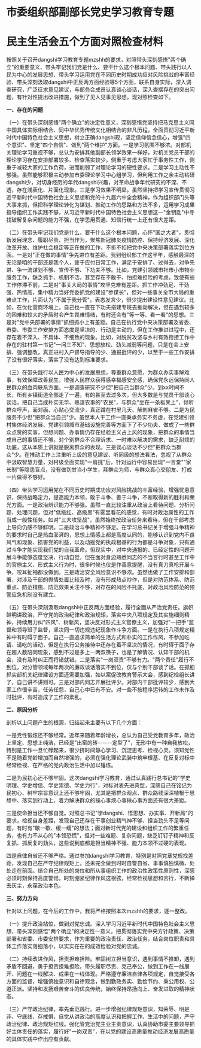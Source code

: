 # 市委组织部副部长党史学习教育专题

# 民主生活会五个方面对照检查材料

按照关于召开dangshi学习教育专题mzshh的要求，对照带头深刻感悟"两个确立"的重要意义、带头牢记我们党是什么、要干什么这个根本问题、带头践行以人民为中心的发展思想、带头学习运用党在不同历史时期成功应对风险挑战的丰富经验、带头深刻汲取dangshi中正反两方面经验等5个方面，联系自身实际，深入调查研究，广泛征求意见建议，与部务会成员认真谈心谈话，深入查摆存在的突出问题，有针对性提出改进措施，做到了见人见事见思想。现对照检查如下。

**一、存在的问题**

（一）在带头深刻感悟"两个确立"的决定性意义，深刻感悟党坚持把马克思主义同中国具体实际相结合、同中华优秀传统文化相结合的非凡历程，全面贯彻习近平新时代中国特色社会主义思想，树立正确dangshi观，坚定信仰信念信心，增强"四个意识"、坚定"四个自信"、做到"两个维护"方面。一是学习氛围不够浓。对部机关理论学习重视不够，总认为安排其他副部长领学效果一样好，对机关党员干部的理论学习存在安排部署较多、检查落实较少，侧重于考虑大家忙于事务性工作，侧重于减轻大家的工作负荷，进而削弱了对理论学习的硬性要求。二是学习主动性不够强。虽然能够积极主动参加市委理论学习中心组学习，但利用工作之余主动钻研dangshi少，对切身经历的年代dangshi兴趣，对革命战争年代研究的不深、不透，存在浅表化、片面化现象。三是学习效果不明显。虽然坚持把学习宣传贯彻习近平新时代中国特色社会主义思想和党的十九届六中全会精神，作为组织部门头等大事来抓，但把科学理论转化为谋划、推动工作的思路和方法不多，运用学习成果指导组织工作实践不够，从习近平新时代中国特色社会主义思想这一"金钥匙"中寻找破解复杂问题的能力不强，在学思用贯通、知信行统一上还有很大差距。

（二）在带头牢记我们党是什么，要干什么这个根本问题，心怀"国之大者"，贯彻新发展理念、履职尽责、担当作为，聚焦新冠肺炎疫情防控、保持经济发展、深化改革开放、维护社会稳定等正在做的工作，不折不扣把党中央决策部署落实到位方面。一是对"正在做的事情"争先进位有差距。我到组织部工作这半年，感触最深的无论是咱的干部还是我个人，疲于应付日常工作，满足于安排了、过得去，对争先进、争一流谋划不够、宣传不够、下功夫不够。比如，党建引领城市社市小市物业服务工作，缺乏抓手、机制不活，甚至存在不敢干、怕担难担险的考虑，致使有些工作停滞不前。二是对"事关大局的事情"攻坚克难有差距。抓工作冲劲足、干劲强、热情高，集中精力当好党委抓党的建设"参谋长"，但对一些事关全市大局的重难点工作，片面认为"不属于我分管"，表态发言少，很少提出建设性意见建议。比如，在优化营商环境上，自己也一直在下功夫搭建专班去推动解决，但在遇到较多的困难和较大的矛盾时会产生畏难情绪，有时还会有"等一等、看一看"的思想。三是对"党中央部署的事情"抓细抓小上有差距。自己在执行党中央决策部署及省委、市委、市委工作安排方面态度是坚决的、行动是主动的，但在工作推进过程中，还存在着不深入、不具体、不细致的现象。比如，对脱贫攻坚与乡村有效衔接工作中存在的驻村第一书记"一问三不知"、思想放松、劲头减弱等问题，只是在会上安排、强调整改，真正进村入户督导指导的少、通报批评的少，以至于一些工作安排了没有很好落实，落实了没有达到标准要求。

（三）在带头践行以人民为中心的发展思想，尊重群众意愿，为群众办实事解难事，有效保障改善民生，增强人民群众获得感幸福感安全感，确保党永远保持同人民群众的血肉联系方面。一是调查研究不少但"把自己当群众"少。到xx时间不长，所有乡镇街道全部走了一遍，有的甚至去过多次，但大多数是与党员干部谈心谈话，把自己当成朴实无华、熟谙农事的"农民"，与群众"坐在一条板凳上"，倾听群众呼声，面对面、心贴心交流少，真正蹲在村里几天、解剖麻雀不够。二是为民服务不少但"把群众当自己"少。虽然本人干工作一直秉承务实不务虚，在党建引领村集体经济发展、党建引领城市基础设施完善等方面下了不少功夫、做成了一些群众点赞的实事，但想问题、办事情仍存在经验主义占上风的现象，把群众的事情当成自己的事情还不够，对个别群众不合理诉求、一时难以解决的需求，缺乏耐烦的功底，这从本质上讲就是脱离群众的表现。三是谈心谈话不少但"把群众当群众"少。在推动工作上注重听上级的意见建议、听同级的想法看法，忽视了从群众中汲取智慧力量，对村级全面实现"一肩挑"后，针对运行中容易出现"一言堂""家长制"等隐患盲点，没有做到甘当小学生，拜群众为师，与群众真心交朋友、打成一片做得不够好。

（四）带头学习运用党在不同历史时期成功应对风险挑战的丰富经验，增强忧患意识，保持战略定力，提高能力本领，敢于斗争、善于斗争，不断取得新的胜利和荣光方面。一是政治辨识能力不够强。虽然一直比较注重从政治上看待问题、分析问题、处理问题，但对"低级红、高级黑"有雾里看花的感觉，有时对政治属性的工作当成一般性任务。如对"三大攻坚战"，虽然始终按政治任务来看待，但在干部考虑上导向仍感不够鲜明。二是政治斗争精神不够足。在学习总书记关于增强斗争精神的要求时自己是热血澎湃的，思想上情感上都是高度认同的，能够认识到党内不良风气和现象、损害党的利益，以及动摇党的执政根基的行为都是斗争对象，只有通过斗争才能实现我们党的自我革命。但现实中，对中央通报的、已经定性的问题开展斗争能够态度坚决、行动自觉，但在面对身边熟悉同志的不当言行时甚至工作中的官僚主义、形式主义行为时，很多时候也仅是作善意提醒，没有真刀真枪开展斗争，咬耳扯袖都没做到。三是政治安全风险意识不够浓。虽然也做了工作安排和部署，对涉及干部的舆情处置比较及时，没有形成热点炒作，但是对防范体系、防范重点、防范措施、防范效果关注不够，对存在的风险不托底，对政治风险防范的预警应急机制没有建立。

（五）在带头深刻汲取dangshi中正反两方面经验，履行全面从严治党责任，旗帜鲜明讲政治，严守党的政治纪律和政治规矩，落实中央八项规定及其实施细则精神，持续用力纠"四风"、树新风，坚决反对形式主义官僚主义，加强对"一把手"监督和领导班子监督，坚决同一切违规违纪现象作斗争方面。一是在执行八项规定精神中有时碍于面子。自己一直追求简单的生活方式和朴实的工作作风，不参加吃请、请吃的活动，但是在执行公务接待中还存在着不坚决的情况，有时碍于面子存在超人数陪同现象，感到不过是多上一两双筷子，也是了解情况、认知干部的机会，没有及时纠正而将错就错。二是落实"一岗双责"不够有力。"两个责任"履行不到位，对分管领域每年两次的廉政谈话落实不到位，仅与个别干部谈了话。在抓细抓实部机关纪律建设方面还需要加强，如以案促改教育警示大会，感到纪检组长讲了，自己讲不讲则可。三是对部内同志开展批评少。对部内干部批评较少，感到大家工作很辛苦，任劳任怨，自己心中已有不安。对一些不按程序运转的工作未作及时批评，有时造成了工作的紊乱。

**二、原因分析**

剖析以上问题产生的根源，归结起来主要有以下几个方面：

一是党性锻炼还不够经常。近年来随着年龄增长，总认为自己受党教育多年，政治上坚定、思想上纯洁，已经是"出窑的砖------定型了"，无形中有一种自我放松，特别是工作一旦忙碌起来，很少挤时间静心学习、沉淀思考、检视心灵。须知党性不是随着党龄增加而自然增强的，必须在强化理论武装中筑牢根基、在反复对标中经常检视、在严格的党内政治生活中加以锤炼。

二是为民初心还不够牢固。这次dangshi学习教育，通过认真践行总书记的"学史明理、学史增信、学史崇德、学史力行"，对标对表先进典型，深感自己在铭记为民初心、树牢宗旨意识上还不够牢固，尤其是把群众观点、群众路线深深植根于思想中、落实到行动上，着力解决群众的操心事烦心事揪心事方面还有很大差距。

三是使命担当还不够自觉。对照总书记"学dangshi、悟思想、办实事、开新局"的要求，检视自身差距，发现自己还存在干事创业精气神不够、担当劲头不足等问题，有时有"歇一歇、缓一缓"的想法；面对新时代党的建设和组织工作的繁重任务，也有力不从心的"本领恐慌"，但对一些难题、复杂问题，缺乏钉钉子精神和反复抓、抓反复的劲头，这些说到底都是担当精神不强、能力本领不过硬的表现。

四是自律自省还不够严格。通过参加dangshi学习教育，特别是对照党章党规找差距，发现自己在严守纪律规矩上，还未完全做到时时自警自省、事事慎独慎微、处处走在前面。结合自己所处的岗位和所从事组织工作的政治性政策性原则性，深感必须时刻保持高度警惕，时刻绷紧纪律作风这根弦，经常检视思想和言行，不断掸去灰尘，永葆政治本色。

**三、努力方向**

针对以上问题，在今后的工作中，我将严格按照本次mzshh的要求，逐一整改。

（一）提升政治站位，做到对党忠诚。深入学习习近平新时代中国特色社会主义思想，带头深刻感悟"两个确立"的决定性一意义，把贯彻落实党中央方针政策、决策部署和省委、市委安排要求，作为重要的政治责任、政治任务，结合岗位职责和具体工作落实落细落小，以实实在在的成效检验对党的忠诚。

（二）持续改进作风，担责担难担险。牢固树立担当意识，遇到事情不推卸，遇到矛盾不回避，勇于担责担难担险，带头履职尽责、克己奉公，做到工作在一线展开、问题在一线解决、成果在一线体现。严格遵守廉洁自律各项规定，自觉接受各方面的监督，增强慎独意识和自律观念，做到勤政务实、勤俭节约、秉公用权、公道正派。坚持和发扬艰苦奋斗的优良传统，始终保持昂扬向上、奋发进取的精神状态。

（三）严守政治纪律，率先垂范践行。进一步增强纪律规矩意识，知荣辱、明是非、守底线、存戒惧，自觉从讲政治的高度认识和把握工作、生活中的问题，严守政治纪律、政治规矩红线。强化管党治党主业主责意识，认真协助市委主要领导抓好主体责任的落实，履行好"一岗双责"，在以党的建设高质量推动经济发展高质量的具体实践中作出应有贡献。
